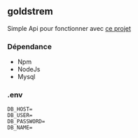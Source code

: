## **goldstrem**

Simple Api pour fonctionner avec [ce projet](https://github.com/Hemael/portfolio)


### Dépendance
- Npm
- NodeJs
- Mysql

### .env
```
DB_HOST=
DB_USER=
DB_PASSWORD=
DB_NAME=
```
